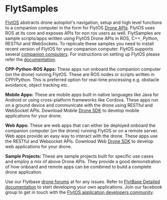 # FlytSamples

[FlytOS](https://flytbase.com/flytos) abstracts drone autopilot's navigation, setup and high level functions to a companion computer in the form for FlytOS [Drone APIs](http://api.flytbase.com). FlytOS uses ROS at its core and exposes APIs for non ros users as well.
FlytSamples are sample scripts/apps written using FlytOS Drone APIs in ROS, C++, Python, RESTful and WebSockets. To replicate these samples you need to install recent version of FlytOS for your companion computer. FlytOS supports several [companion computers](https://flytbase.com/flytos/#companion-computer). For instructions on setting up FlytOS please refer the [documentation](http://docs.flytbase.com/docs/FlytOS/GettingStarted.html).

**CPP-Python-ROS Apps:**
These apps run onboard the companion computer (on the drone) running FlytOS. These are ROS nodes or scripts written in CPP/Python. This is preferred option for real-time processing e.g. obstacle avoidance, object tracking etc.

**Mobile Apps:**
These are mobile apps built in native languages like Java for Android or using cross-platform frameworks like Cordova. These apps run on a ground device and communicate with the drone using RESTful and WebSocket APIs. Download Mobile [Drone SDK](https://flytbase.com/flytos/#flytsdk) to develop mobile applications for your drone.

**Web Apps:**
These are web apps that can either be deployed onboard the companion computer (on the drone) running FlytOS or on a remote server. Web apps provide an easy way to interact with the drone. These apps use the RESTful and Websocket APIs. Download Web [Drone SDK](https://flytbase.com/flytos/#flytsdk) to develop web applications for your drone.

**Sample Projects:**
These are sample projects built for specific use cases and employ a mix of above Drone APIs. They provide a good demonstration of how onboard and remote apps can be combined to build a complete drone application.

Use our Flytbase [drone forums](http://forums.flytbase.com/) at for any issues. Refer to [FlytBase Detailed documentation]( http://docs.flytbase.com/) to start developing your own applications.
Join our facebook group to get in touch with the [FlytOS application developers community](https://www.facebook.com/groups/flytos/
).
